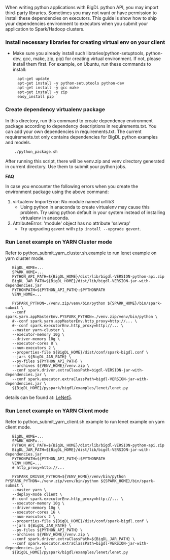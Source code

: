 
When writing python applications with BigDL python API, you may import third-party libraries. Sometimes you may not want or have permission to install these dependencies on executors. This guide is show how to ship your dependencies environment to executors when you submit your application to Spark/Hadoop clusters.

### Install necessary libraries for creating virtual env on your client
* Make sure you already install such libraries(python-setuptools, python-dev, gcc, make, zip, pip) for creating virtual environment. If not, please install them first. For example, on Ubuntu, run these commands to install:
  ```
    apt-get update
    apt-get install -y python-setuptools python-dev
    apt-get install -y gcc make
    apt-get install -y zip
    easy_install pip
  ```	


### Create dependency virtualenv package

In this directory, run this command to create dependency environment package according to dependency descriptions in requirements.txt. You can add your own dependencies in requirements.txt. The current requirements.txt only contains dependencies for BigDL python examples and models.

```
    ./python_package.sh
```    
    
After running this script, there will be venv.zip and venv directory generated in current directory. Use them to submit your python jobs. 

__FAQ__

In case you encounter the following errors when you create the environment package using the above command:

1. virtualenv ImportError: No module named urllib3
    - Using python in anaconda to create virtualenv may cause this problem. Try using python default in your system instead of installing virtualenv in anaconda.
2. AttributeError: 'module' object has no attribute 'sslwrap'
    - Try upgrading `gevent` with `pip install --upgrade gevent`.


### Run Lenet example on YARN Cluster mode

Refer to python_submit_yarn_cluster.sh.example to run lenet example on yarn cluster mode. 
    
 ```
    BigDL_HOME=...
    SPARK_HOME=...
    PYTHON_API_PATH=${BigDL_HOME}/dist/lib/bigdl-VERSION-python-api.zip
    BigDL_JAR_PATH=${BigDL_HOME}/dist/lib/bigdl-VERSION-jar-with-dependencies.jar
    PYTHONPATH=${PYTHON_API_PATH}:$PYTHONPATH
    VENV_HOME=...
    
    PYSPARK_PYTHON=./venv.zip/venv/bin/python ${SPARK_HOME}/bin/spark-submit \
    --conf spark.yarn.appMasterEnv.PYSPARK_PYTHON=./venv.zip/venv/bin/python \
    #--conf spark.yarn.appMasterEnv.http_proxy=http://... \
    #--conf spark.executorEnv.http_proxy=http://... \
    --master yarn-cluster \
    --executor-memory 10g \
    --driver-memory 10g \
    --executor-cores 8 \
    --num-executors 2 \
    --properties-file ${BigDL_HOME}/dist/conf/spark-bigdl.conf \
    --jars ${BigDL_JAR_PATH} \
    --py-files ${PYTHON_API_PATH} \
    --archives ${VENV_HOME}/venv.zip \
    --conf spark.driver.extraClassPath=bigdl-VERSION-jar-with-dependencies.jar \
    --conf spark.executor.extraClassPath=bigdl-VERSION-jar-with-dependencies.jar \
    ${BigDL_HOME}/pyspark/bigdl/examples/lenet/lenet.py
 ```
details can be found at: [LeNet5](https://github.com/intel-analytics/BigDL/tree/master/pyspark/bigdl/models/lenet/README.md).

### Run Lenet example on YARN Client mode

Refer to python_submit_yarn_client.sh.example to run lenet example on yarn client mode.

 ```
    BigDL_HOME=...
    SPARK_HOME=...
    PYTHON_API_PATH=${BigDL_HOME}/dist/lib/bigdl-VERSION-python-api.zip
    BigDL_JAR_PATH=${BigDL_HOME}/dist/lib/bigdl-VERSION-jar-with-dependencies.jar
    PYTHONPATH=${PYTHON_API_PATH}:$PYTHONPATH
    VENV_HOME=...
    # http_proxy=http://...
    
    PYSPARK_DRIVER_PYTHON=${VENV_HOME}/venv/bin/python PYSPARK_PYTHON=./venv.zip/venv/bin/python ${SPARK_HOME}/bin/spark-submit \
    --master yarn \
    --deploy-mode client \
    #--conf spark.executorEnv.http_proxy=http://... \
    --executor-memory 10g \
    --driver-memory 10g \
    --executor-cores 16 \
    --num-executors 2 \
    --properties-file ${BigDL_HOME}/dist/conf/spark-bigdl.conf \
    --jars ${BigDL_JAR_PATH} \
    --py-files ${PYTHON_API_PATH} \
    --archives ${VENV_HOME}/venv.zip \
    --conf spark.driver.extraClassPath=${BigDL_JAR_PATH} \
    --conf spark.executor.extraClassPath=bigdl-VERSION-jar-with-dependencies.jar \
    ${BigDL_HOME}/pyspark/bigdl/examples/lenet/lenet.py
 ```
